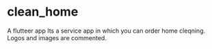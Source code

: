 # clean_home
A flutteer app
Its a service app in which you can order home cleqning. Logos and images are commented. 

